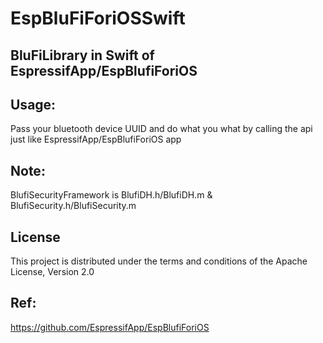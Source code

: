 # EspBluFiForiOSSwift
## BluFiLibrary in Swift of EspressifApp/EspBlufiForiOS

## Usage:
Pass your bluetooth device UUID and do what you what by calling the api just like EspressifApp/EspBlufiForiOS app

## Note:
BlufiSecurityFramework is BlufiDH.h/BlufiDH.m & BlufiSecurity.h/BlufiSecurity.m

## License

This project is distributed under the terms and conditions of the Apache License, Version 2.0 

## Ref:
https://github.com/EspressifApp/EspBlufiForiOS        
